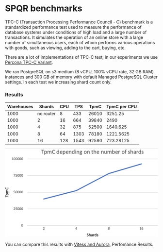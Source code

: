 # SPQR benchmarks

TPC-C (Transaction Processing Performance Council - C) benchmark is a standardized performance test used to measure the performance of database systems under conditions of high load and a large number of transactions. It simulates the operation of an online store with a large number of simultaneous users, each of whom performs various operations with goods, such as viewing, adding to the cart, buying, etc.

There are a lot of implementations of TPC-C test, in our experiments we use [Percona TPC-C Variant](https://github.com/Percona-Lab/sysbench-tpcc).

We ran PostgreSQL on s3.medium (8 vCPU, 100% vCPU rate, 32 GB RAM) instances and 300 GB of memory with default Managed PostgreSQL Cluster settings. In each test we increasing shard count only.

### Results

| Warehouses | Shards    | CPU | TPS  | TpmC  | TpmC per CPU |
| ---------- | --------- | --- | ---- | ----- | ------------ |
| 1000       | no router | 8   | 433  | 26010 | 3251.25      |
| 1000       | 2	       | 16  | 664  | 39840 | 2490         |
| 1000       | 4	       | 32  | 875  | 52500 | 1640.625     |
| 1000       | 8	       | 64  | 1303 | 78180 | 1221.5625    |
| 1000       | 16        | 128 | 1543 | 92580 | 723.28125    |

![TPC-C test results](tpcc.png)

You can compare this results with [Vitess and Aurora](https://www.amazon.science/publications/amazon-aurora-on-avoiding-distributed-consensus-for-i-os-commits-and-membership-changes), Perfomance Results.